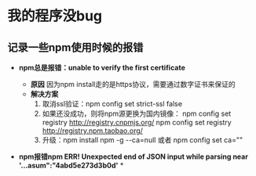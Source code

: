 # 我的程序没bug
## 记录一些npm使用时候的报错

* **npm总是报错：unable to verify the first certificate**
  * **原因**
    因为npm install走的是https协议，需要通过数字证书来保证的
  * **解决方案**
    1. 取消ssl验证：npm config set strict-ssl false
    2. 如果还没成功，则将npm源更换为国内镜像：
        npm config set registry http://registry.cnpmjs.org/
        npm config set registry http://registry.npm.taobao.org/
    3. 升级：npm install npm -g --ca=null 或者 npm config set ca=""

* **npm报错npm ERR! Unexpected end of JSON input while parsing near '...asum":"4abd5e273d3b0d'**
  * 